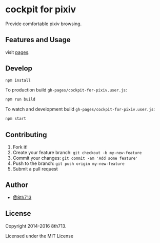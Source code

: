 # cockpit for pixiv
Provide comfortable pixiv browsing.

## Features and Usage
visit [pages](https://8th713.github.io/cockpit-for-pixiv/).

## Develop
```sh
npm install
```

To production build `gh-pages/cockpit-for-pixiv.user.js`:
```sh
npm run build
```

To watch and development build `gh-pages/cockpit-for-pixiv.user.js`:
```sh
npm start
```

## Contributing
1. Fork it!
2. Create your feature branch: `git checkout -b my-new-feature`
3. Commit your changes: `git commit -am 'Add some feature'`
4. Push to the branch: `git push origin my-new-feature`
5. Submit a pull request

## Author
* [@8th713](https://github.com/8th713)

## License
Copyright 2014-2016 8th713.

Licensed under the MIT License
